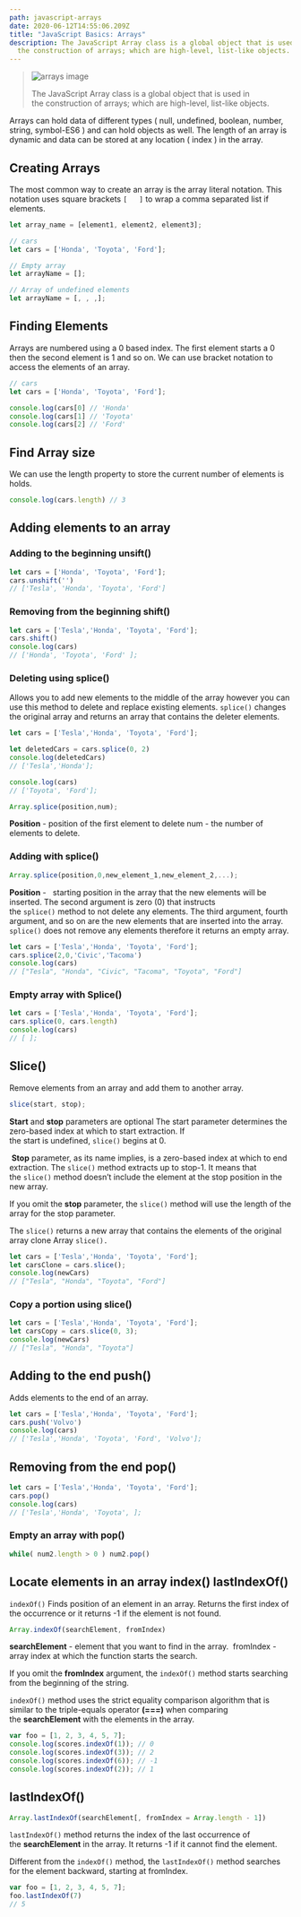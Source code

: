 ```yaml
---
path: javascript-arrays
date: 2020-06-12T14:55:06.209Z
title: "JavaScript Basics: Arrays"
description: The JavaScript Array class is a global object that is used in
  the construction of arrays; which are high-level, list-like objects.
---
```

> ![arrays image ](assets/code4.png "arrays ")
>
> The JavaScript Array class is a global object that is used in the construction of arrays; which are high-level, list-like objects.

<!--StartFragment-->

Arrays can hold data of different types ( null, undefined, boolean, number, string, symbol-ES6 ) and can hold objects as well. The length of an array is dynamic and data can be stored at any location ( index ) in the array.

<!--EndFragment-->

## Creating Arrays

The most common way to create an array is the array literal notation. This notation uses square brackets `[   ]`   to wrap a comma separated list if elements.

```js
let array_name = [element1, element2, element3];

// cars
let cars = ['Honda', 'Toyota', 'Ford'];

// Empty array
let arrayName = [];

// Array of undefined elements 
let arrayName = [, , ,];
```

## Finding Elements

Arrays are numbered using a 0 based index. The first element starts a 0 then the second element is 1 and so on. We can use bracket notation to access the elements of an array.

```js
// cars
let cars = ['Honda', 'Toyota', 'Ford'];

console.log(cars[0] // 'Honda'
console.log(cars[1] // 'Toyota'
console.log(cars[2] // 'Ford'
```

## Find Array size

We can use the length property  to store the current number of elements is holds.

```js
console.log(cars.length) // 3
```

## Adding elements to an array

### Adding to the beginning unsift()

```js
let cars = ['Honda', 'Toyota', 'Ford'];
cars.unshift('') 
// ['Tesla', 'Honda', 'Toyota', 'Ford']
```

### Removing from the beginning shift()

```js
let cars = ['Tesla','Honda', 'Toyota', 'Ford'];
cars.shift()
console.log(cars)
// ['Honda', 'Toyota', 'Ford' ];
```

### Deleting using splice()

Allows you to add new elements to the middle of the array however you can use this method to delete and replace existing elements. `splice()` changes the original array and returns an array that contains the deleter elements.

```js
let cars = ['Tesla','Honda', 'Toyota', 'Ford'];

let deletedCars = cars.splice(0, 2)
console.log(deletedCars) 
// ['Tesla','Honda'];

console.log(cars)
// ['Toyota', 'Ford'];
```

```js
Array.splice(position,num);
```

**Position** - position of the first element to delete  num - the number of elements to delete.

### Adding with splice()

```js
Array.splice(position,0,new_element_1,new_element_2,...);
```

**Position** -   starting position in the array that the new elements will be inserted. The second argument is zero (0) that instructs the `splice()` method to not delete any elements. The third argument, fourth argument, and so on are the new elements that are inserted into the array. `splice()` does not remove any elements therefore it returns an empty array.

```js
let cars = ['Tesla','Honda', 'Toyota', 'Ford'];
cars.splice(2,0,'Civic','Tacoma')
console.log(cars)
// ["Tesla", "Honda", "Civic", "Tacoma", "Toyota", "Ford"]
```

### Empty array with Splice()

```js
let cars = ['Tesla','Honda', 'Toyota', 'Ford'];
cars.splice(0, cars.length)
console.log(cars)
// [ ];
```

## Slice()

Remove elements from an array and add them to another array.

```js
slice(start, stop);
```

**Start** and **stop** parameters are optional  The start parameter determines the zero-based index at which to start extraction. If the start is undefined, `slice()` begins at 0.

 **Stop** parameter, as its name implies, is a zero-based index at which to end extraction. The `slice()` method extracts up to stop-1. It means that the `slice()` method doesn’t include the element at the stop position in the new array.

If you omit the **stop** parameter, the `slice()` method will use the length of the array for the stop parameter.

The `slice()` returns a new array that contains the elements of the original array clone Array `slice().`

```js
let cars = ['Tesla','Honda', 'Toyota', 'Ford'];
let carsClone = cars.slice();
console.log(newCars)
// ["Tesla", "Honda", "Toyota", "Ford"]
```

### Copy a portion using slice()

```js
let cars = ['Tesla','Honda', 'Toyota', 'Ford'];
let carsCopy = cars.slice(0, 3);
console.log(newCars)
// ["Tesla", "Honda", "Toyota"]
```

## Adding to the end push()

Adds elements to the end of an array.

```js
let cars = ['Tesla','Honda', 'Toyota', 'Ford'];
cars.push('Volvo')
console.log(cars)
// ['Tesla','Honda', 'Toyota', 'Ford', 'Volvo'];
```

## Removing from the end pop()

```js
let cars = ['Tesla','Honda', 'Toyota', 'Ford'];
cars.pop()
console.log(cars)
// ['Tesla','Honda', 'Toyota', ];
```

### Empty an array with pop()

```js
while( num2.length > 0 ) num2.pop()
```

## Locate elements in an array index() lastIndexOf()

`indexOf()` Finds position of an element in an array. Returns the first index of the occurrence or it returns -1 if the element is not found.

```js
Array.indexOf(searchElement, fromIndex)
```

**searchElement** -  element that you want to find in the array.  fromIndex - array index at which the function starts the search.

If you omit the **fromIndex** argument, the `indexOf()` method starts searching from the beginning of the string.

`indexOf()` method uses the strict equality comparison algorithm that is similar to the triple-equals operator **(===)** when comparing the **searchElement** with the elements in the array.

```js
var foo = [1, 2, 3, 4, 5, 7];
console.log(scores.indexOf(1)); // 0
console.log(scores.indexOf(3)); // 2
console.log(scores.indexOf(6)); // -1
console.log(scores.indexOf(2)); // 1
```

## lastIndexOf()

```js
Array.lastIndexOf(searchElement[, fromIndex = Array.length - 1])
```

`lastIndexOf()` method returns the index of the last occurrence of the **searchElement** in the array. It returns -1 if it cannot find the element.

Different from the `indexOf()` method, the `lastIndexOf()` method searches for the element backward, starting at fromIndex.

```js
var foo = [1, 2, 3, 4, 5, 7];
foo.lastIndexOf(7)
// 5
```